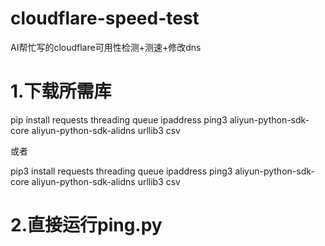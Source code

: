 # cloudflare-speed-test
AI帮忙写的cloudflare可用性检测+测速+修改dns


# 1.下载所需库
pip install requests threading queue ipaddress ping3 aliyun-python-sdk-core aliyun-python-sdk-alidns urllib3 csv

或者

pip3 install requests threading queue ipaddress ping3 aliyun-python-sdk-core aliyun-python-sdk-alidns urllib3 csv

# 2.直接运行ping.py
